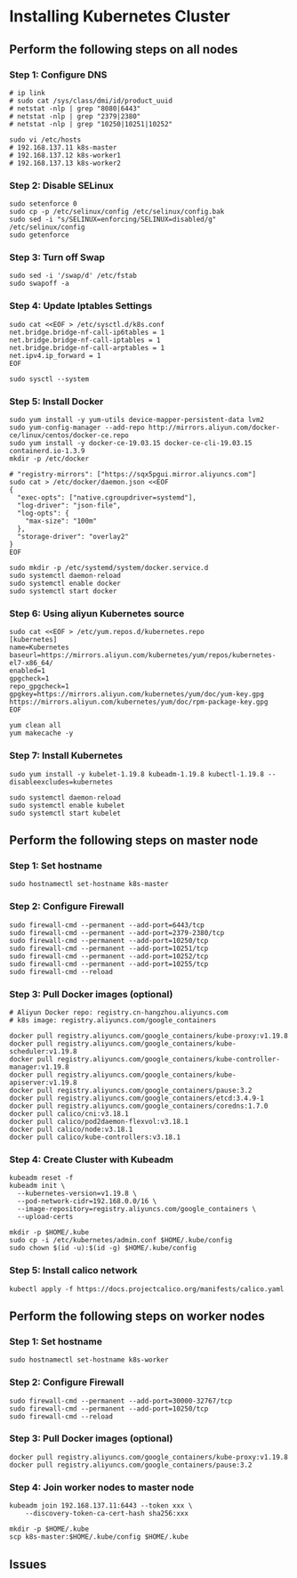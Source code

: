 # Installing Kubernetes Cluster

## Perform the following steps on all nodes

### Step 1: Configure DNS

```shell
# ip link
# sudo cat /sys/class/dmi/id/product_uuid
# netstat -nlp | grep "8080|6443"
# netstat -nlp | grep "2379|2380"
# netstat -nlp | grep "10250|10251|10252"

sudo vi /etc/hosts
# 192.168.137.11 k8s-master
# 192.168.137.12 k8s-worker1
# 192.168.137.13 k8s-worker2
```

### Step 2: Disable SELinux

```shell
sudo setenforce 0
sudo cp -p /etc/selinux/config /etc/selinux/config.bak
sudo sed -i "s/SELINUX=enforcing/SELINUX=disabled/g" /etc/selinux/config
sudo getenforce
```

### Step 3: Turn off Swap

```shell
sudo sed -i '/swap/d' /etc/fstab
sudo swapoff -a
```

### Step 4: Update Iptables Settings

```shell
sudo cat <<EOF > /etc/sysctl.d/k8s.conf
net.bridge.bridge-nf-call-ip6tables = 1
net.bridge.bridge-nf-call-iptables = 1
net.bridge.bridge-nf-call-arptables = 1
net.ipv4.ip_forward = 1
EOF

sudo sysctl --system
```

### Step 5: Install Docker

```shell
sudo yum install -y yum-utils device-mapper-persistent-data lvm2
sudo yum-config-manager --add-repo http://mirrors.aliyun.com/docker-ce/linux/centos/docker-ce.repo
sudo yum install -y docker-ce-19.03.15 docker-ce-cli-19.03.15 containerd.io-1.3.9
mkdir -p /etc/docker

# "registry-mirrors": ["https://sqx5pgui.mirror.aliyuncs.com"]
sudo cat > /etc/docker/daemon.json <<EOF
{
  "exec-opts": ["native.cgroupdriver=systemd"],
  "log-driver": "json-file",
  "log-opts": {
    "max-size": "100m"
  },
  "storage-driver": "overlay2"
}
EOF

sudo mkdir -p /etc/systemd/system/docker.service.d
sudo systemctl daemon-reload
sudo systemctl enable docker
sudo systemctl start docker
```

### Step 6: Using aliyun Kubernetes source

```shell
sudo cat <<EOF > /etc/yum.repos.d/kubernetes.repo
[kubernetes]
name=Kubernetes
baseurl=https://mirrors.aliyun.com/kubernetes/yum/repos/kubernetes-el7-x86_64/
enabled=1
gpgcheck=1
repo_gpgcheck=1
gpgkey=https://mirrors.aliyun.com/kubernetes/yum/doc/yum-key.gpg https://mirrors.aliyun.com/kubernetes/yum/doc/rpm-package-key.gpg
EOF

yum clean all
yum makecache -y
```

### Step 7: Install Kubernetes

```shell
sudo yum install -y kubelet-1.19.8 kubeadm-1.19.8 kubectl-1.19.8 --disableexcludes=kubernetes

sudo systemctl daemon-reload
sudo systemctl enable kubelet
sudo systemctl start kubelet
```



## Perform the following steps on master node

### Step 1: Set hostname

```shell
sudo hostnamectl set-hostname k8s-master
```

### Step 2: Configure Firewall

```shell
sudo firewall-cmd --permanent --add-port=6443/tcp
sudo firewall-cmd --permanent --add-port=2379-2380/tcp
sudo firewall-cmd --permanent --add-port=10250/tcp
sudo firewall-cmd --permanent --add-port=10251/tcp
sudo firewall-cmd --permanent --add-port=10252/tcp
sudo firewall-cmd --permanent --add-port=10255/tcp
sudo firewall-cmd --reload
```

### Step 3: Pull Docker images (optional)

```shell
# Aliyun Docker repo: registry.cn-hangzhou.aliyuncs.com
# k8s image: registry.aliyuncs.com/google_containers

docker pull registry.aliyuncs.com/google_containers/kube-proxy:v1.19.8
docker pull registry.aliyuncs.com/google_containers/kube-scheduler:v1.19.8
docker pull registry.aliyuncs.com/google_containers/kube-controller-manager:v1.19.8
docker pull registry.aliyuncs.com/google_containers/kube-apiserver:v1.19.8
docker pull registry.aliyuncs.com/google_containers/pause:3.2
docker pull registry.aliyuncs.com/google_containers/etcd:3.4.9-1
docker pull registry.aliyuncs.com/google_containers/coredns:1.7.0
docker pull calico/cni:v3.18.1
docker pull calico/pod2daemon-flexvol:v3.18.1
docker pull calico/node:v3.18.1
docker pull calico/kube-controllers:v3.18.1
```

### Step 4: Create Cluster with Kubeadm

```shell
kubeadm reset -f
kubeadm init \
  --kubernetes-version=v1.19.8 \
  --pod-network-cidr=192.168.0.0/16 \
  --image-repository=registry.aliyuncs.com/google_containers \
  --upload-certs
  
mkdir -p $HOME/.kube
sudo cp -i /etc/kubernetes/admin.conf $HOME/.kube/config
sudo chown $(id -u):$(id -g) $HOME/.kube/config
```

### Step 5: Install calico network

```shell
kubectl apply -f https://docs.projectcalico.org/manifests/calico.yaml
```



## Perform the following steps on worker nodes

### Step 1: Set hostname

```shell
sudo hostnamectl set-hostname k8s-worker
```

### Step 2: Configure Firewall

```shell
sudo firewall-cmd --permanent --add-port=30000-32767/tcp
sudo firewall-cmd --permanent --add-port=10250/tcp
sudo firewall-cmd --reload
```

### Step 3: Pull Docker images (optional)

```
docker pull registry.aliyuncs.com/google_containers/kube-proxy:v1.19.8
docker pull registry.aliyuncs.com/google_containers/pause:3.2
```

### Step 4: Join worker nodes to master node

```shell
kubeadm join 192.168.137.11:6443 --token xxx \
    --discovery-token-ca-cert-hash sha256:xxx

mkdir -p $HOME/.kube
scp k8s-master:$HOME/.kube/config $HOME/.kube
```

## Issues

